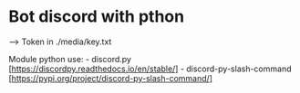 # Bot discord with pthon

--> Token in ./media/key.txt

Module python use:
    - discord.py [https://discordpy.readthedocs.io/en/stable/]
    - discord-py-slash-command [https://pypi.org/project/discord-py-slash-command/]
